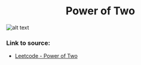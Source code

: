 <h1 align="center">Power of Two</h1>

![alt text](https://images2.imgbox.com/04/14/z69kliq4_o.png?raw=true)

### Link to source: 
- <a href="https://leetcode.com/problems/power-of-two/">Leetcode - Power of Two</a>
